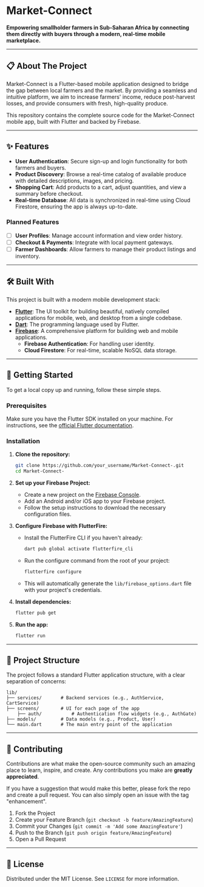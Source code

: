 # Market-Connect
**Empowering smallholder farmers in Sub-Saharan Africa by connecting them directly with buyers through a modern, real-time mobile marketplace.**

---

## 📋 About The Project

Market-Connect is a Flutter-based mobile application designed to bridge the gap between local farmers and the market. By providing a seamless and intuitive platform, we aim to increase farmers' income, reduce post-harvest losses, and provide consumers with fresh, high-quality produce.

This repository contains the complete source code for the Market-Connect mobile app, built with Flutter and backed by Firebase.

---

## ✨ Features

- **User Authentication**: Secure sign-up and login functionality for both farmers and buyers.
- **Product Discovery**: Browse a real-time catalog of available produce with detailed descriptions, images, and pricing.
- **Shopping Cart**: Add products to a cart, adjust quantities, and view a summary before checkout.
- **Real-time Database**: All data is synchronized in real-time using Cloud Firestore, ensuring the app is always up-to-date.

### Planned Features

- [ ] **User Profiles**: Manage account information and view order history.
- [ ] **Checkout & Payments**: Integrate with local payment gateways.
- [ ] **Farmer Dashboards**: Allow farmers to manage their product listings and inventory.

---

## 🛠️ Built With

This project is built with a modern mobile development stack:

*   **[Flutter](https://flutter.dev/)**: The UI toolkit for building beautiful, natively compiled applications for mobile, web, and desktop from a single codebase.
*   **[Dart](https://dart.dev/)**: The programming language used by Flutter.
*   **[Firebase](https://firebase.google.com/)**: A comprehensive platform for building web and mobile applications.
    *   **Firebase Authentication**: For handling user identity.
    *   **Cloud Firestore**: For real-time, scalable NoSQL data storage.

---

## 🚀 Getting Started

To get a local copy up and running, follow these simple steps.

### Prerequisites

Make sure you have the Flutter SDK installed on your machine. For instructions, see the [official Flutter documentation](https://flutter.dev/docs/get-started/install).

### Installation

1.  **Clone the repository:**
    ```sh
    git clone https://github.com/your_username/Market-Connect-.git
    cd Market-Connect-
    ```

2.  **Set up your Firebase Project:**
    *   Create a new project on the [Firebase Console](https://console.firebase.google.com/).
    *   Add an Android and/or iOS app to your Firebase project.
    *   Follow the setup instructions to download the necessary configuration files.

3.  **Configure Firebase with FlutterFire:**
    *   Install the FlutterFire CLI if you haven't already:
        ```sh
        dart pub global activate flutterfire_cli
        ```
    *   Run the configure command from the root of your project:
        ```sh
        flutterfire configure
        ```
    *   This will automatically generate the `lib/firebase_options.dart` file with your project's credentials.

4.  **Install dependencies:**
    ```sh
    flutter pub get
    ```

5.  **Run the app:**
    ```sh
    flutter run
    ```

---

## 📂 Project Structure

The project follows a standard Flutter application structure, with a clear separation of concerns:

```
lib/
├── services/       # Backend services (e.g., AuthService, CartService)
├── screens/        # UI for each page of the app
    ├── auth/           # Authentication flow widgets (e.g., AuthGate)
├── models/         # Data models (e.g., Product, User)
└── main.dart       # The main entry point of the application
```

---

## 🤝 Contributing

Contributions are what make the open-source community such an amazing place to learn, inspire, and create. Any contributions you make are **greatly appreciated**.

If you have a suggestion that would make this better, please fork the repo and create a pull request. You can also simply open an issue with the tag "enhancement".

1.  Fork the Project
2.  Create your Feature Branch (`git checkout -b feature/AmazingFeature`)
3.  Commit your Changes (`git commit -m 'Add some AmazingFeature'`)
4.  Push to the Branch (`git push origin feature/AmazingFeature`)
5.  Open a Pull Request

---

## 📄 License

Distributed under the MIT License. See `LICENSE` for more information.